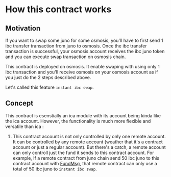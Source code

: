 # How this contract works

## Motivation
If you want to swap some juno for some osmosis, you'll have to first send 1 ibc transfer transaction from juno to osmosis. Once the ibc transfer transaction is successful, your osmosis account receives the ibc juno token and you can execute swap transaction on osmosis chain.

This contract is deployed on osmosis. It enable swaping with using only 1 ibc transaction and you'll receive osmosis on your osmosis account as if you just do the 2 steps described above.

Let's called this feature `instant ibc swap`.

## Concept

This contract is esenstially an ica module with its account being kinda like the ica account. However, the functionality is much more flexible and versatile than ica :

1. This contract account is not only controlled by only one remote account. It can be controlled by any remote account (weather that it's a contract account or just a regular account). But there's a catch, a remote account can only controll just the fund it sends to this contract account. For example, If a remote contract from juno chain send 50 ibc juno to this contract account with [FundMsg](https://github.com/notional-labs/gamm-bounty/blob/8c0682cfbb741066de7b78b8aff7a3b55866a1fb/contracts/ibc-gamm-osmosis/src/msg.rs#L21), that remote contract can only use a total of 50 ibc juno to `instant ibc swap`.

